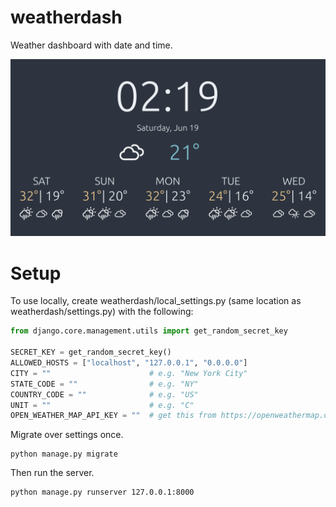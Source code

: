 # weatherdash
Weather dashboard with date and time.

![Screenshot](docs/images/weatherdash_v0.0.0.png)


# Setup
To use locally, create weatherdash/local_settings.py (same location
as weatherdash/settings.py) with the following:
```python
from django.core.management.utils import get_random_secret_key

SECRET_KEY = get_random_secret_key()
ALLOWED_HOSTS = ["localhost", "127.0.0.1", "0.0.0.0"]
CITY = ""                      # e.g. "New York City"
STATE_CODE = ""                # e.g. "NY"
COUNTRY_CODE = ""              # e.g. "US"
UNIT = ""                      # e.g. "C"
OPEN_WEATHER_MAP_API_KEY = ""  # get this from https://openweathermap.org/

```

Migrate over settings once.
```terminal
python manage.py migrate
```

Then run the server.
```terminal
python manage.py runserver 127.0.0.1:8000
```
